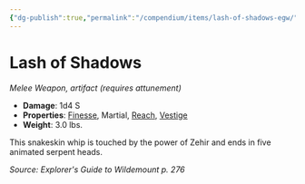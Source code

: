 ```yaml
---
{"dg-publish":true,"permalink":"/compendium/items/lash-of-shadows-egw/","tags":["compendium/src/5e/egw","item/attunement/required","item/property/finesse","item/property/martial","item/property/reach","item/property/vestige","item/rarity/artifact","item/weapon/martial/melee"]}
---
```


# Lash of Shadows
*Melee Weapon, artifact (requires attunement)*  

- **Damage**: 1d4 S
- **Properties**: [Finesse](rules/item-properties.md#Finesse), Martial, [Reach](rules/item-properties.md#Reach), [Vestige](rules/item-properties.md#Vestige)
- **Weight**: 3.0 lbs.

This snakeskin whip is touched by the power of Zehir and ends in five animated serpent heads.

*Source: Explorer's Guide to Wildemount p. 276*